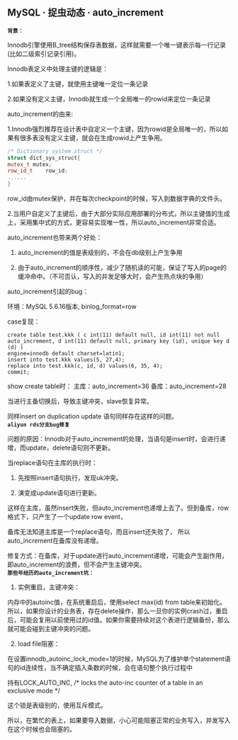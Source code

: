 ## MySQL · 捉虫动态 · auto_increment

 **`背景：`**   


Innodb引擎使用B_tree结构保存表数据，这样就需要一个唯一键表示每一行记录(比如二级索引记录引用)。  


Innodb表定义中处理主键的逻辑是：  


1.如果表定义了主键，就使用主键唯一定位一条记录  


2.如果没有定义主键，Innodb就生成一个全局唯一的rowid来定位一条记录  


auto_increment的由来:  


1.Innodb强烈推荐在设计表中自定义一个主键，因为rowid是全局唯一的，所以如果有很多表没有定义主键，就会在生成rowid上产生争用。  

```cpp
/* Dictionary system struct */
struct dict_sys_struct{
mutex_t	mutex;
row_id_t	row_id;
......
}

```

row_id由mutex保护，并在每次checkpoint的时候，写入到数据字典的文件头。  


2.当用户自定义了主键后，由于大部分实际应用部署的分布式，所以主键值的生成上，采用集中式的方式，更容易实现唯一性，所以auto_increment非常合适。  


auto_increment也带来两个好处：  


1. auto_increment的值是表级别的，不会在db级别上产生争用  


2. 由于auto_increment的顺序性，减少了随机读的可能，保证了写入的page的缓冲命中。（不可否认，写入的并发足够大时，会产生热点块的争用）  


auto_increment引起的bug：  


环境：MySQL 5.6.16版本, binlog_format=row  


case复现：  

```LANG
create table test.kkk ( c int(11) default null, id int(11) not null auto_increment, d int(11) default null, primary key (id), unique key d (d) )
engine=innodb default charset=latin1;
insert into test.kkk values(5, 27,4);
replace into test.kkk(c, id, d) values(6, 35, 4);
commit;	

```


show create table时：
主库：auto_increment=36
备库：auto_increment=28  


当进行主备切换后，导致主键冲突，slave恢复异常。  


同样insert on duplication update 语句同样存在这样的问题。   **`aliyun rds分支bug修复`**   


问题的原因：Innodb对于auto_increment的处理，当语句是insert时，会进行递增，而update，delete语句则不更新。  


当replace语句在主库的执行时：  


1. 先按照insert语句执行，发现uk冲突。  


2. 演变成update语句进行更新。  


这样在主库，虽然insert失败，但auto_increment也递增上去了。但到备库，row格式下，只产生了一个update row event，  


备库无法知道主库是一个replace语句，而且insert还失败了， 所以auto_increment在备库没有递增。  


修复方式：在备库，对于update进行auto_increment递增，可能会产生副作用，即auto_increment的浪费，但不会产生主键冲突。   **`那些年经历的auto_increment坑：`**   


1. 实例重启，主键冲突：  


内存中的autoinc值，在系统重启后，使用select max(id) from table来初始化。所以，如果你设计的业务表，存在delete操作，那么一旦你的实例crash过，重启后，可能会复用以前使用过的id值。如果你需要持续对这个表进行逻辑备份，那么就可能会碰到主键冲突的问题。  


2. load file阻塞：  


在设置innodb_autoinc_lock_mode=1的时候，MySQL为了维护单个statement语句的id连续性，当不确定插入条数的时候，会在语句整个执行过程中  


持有LOCK_AUTO_INC, /* locks the auto-inc counter of a table in an exclusive mode */  


这个锁是表级别的，使用互斥模式。  


所以，在繁忙的表上，如果要导入数据，小心可能阻塞正常的业务写入，并发写入在这个时候也会阻塞的。  

